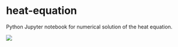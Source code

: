 # heat-equation

Python Jupyter notebook for numerical solution of the heat equation.

![](heat.gif)
